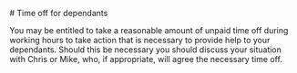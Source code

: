 # Time off for dependants

You may be entitled to take a reasonable amount of unpaid time off during working hours to take action that is necessary to provide help to your dependants. Should this be necessary you should discuss your situation with Chris or Mike, who, if appropriate, will agree the necessary time off.
